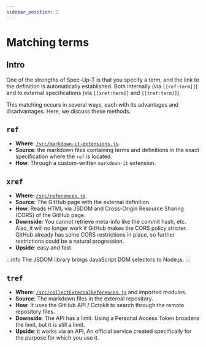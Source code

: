 ```yaml
---
sidebar_position: 2
---
```


# Matching terms

## Intro

One of the strengths of Spec-Up-T is that you specify a term, and the link to the definition is automatically established. Both internally (via `[[ref:term]]`) and to external specifications (via `[[xref:term]]` and `[[tref:term]]`).

This matching occurs in several ways, each with its advantages and disadvantages. Here, we discuss these methods.

## `ref`

- **Where**: [`/src/markdown-it-extensions.js`](https://github.com/trustoverip/spec-up-t/blob/master/src/markdown-it-extensions.js).
- **Source**: the markdown files containing terms and definitions in the exact specification where the `ref` is located.
- **How**: Through a custom-written `markdown-it` extension.


## `xref`

- **Where**: [`/src/references.js`](https://github.com/trustoverip/spec-up-t/blob/master/src/references.js).
- **Source**: The GitHub page with the external definition.
- **How**: Reads HTML via JSDOM and Cross-Origin Resource Sharing (CORS) of the GitHub page.
- **Downside**: You cannot retrieve meta-info like the commit hash, etc. Also, it will no longer work if GitHub makes the CORS policy stricter. GitHub already has some CORS restrictions in place, so further restrictions could be a natural progression.
- **Upside**: easy and fast.

:::info
The JSDOM library brings JavaScript DOM selectors to Node.js.
:::

## `tref`

- **Where**: [`/src/collectExternalReferences.js`](https://github.com/trustoverip/spec-up-t/blob/master/src/collectExternalReferences.js) and imported modules.
- **Source**: The markdown files in the external repository.
- **How**: It uses the GitHub API / Octokit to search through the remote repository files.
- **Downside**: The API has a limit. Using a Personal Access Token broadens the limit, but it is still a limit.
- **Upside**: it works via an API, An official service created specifically for the purpose for which you use it.
